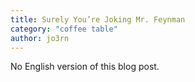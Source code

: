 ```yaml
---
title: Surely You’re Joking Mr. Feynman
category: "coffee table"
author: jo3rn
---
```


No English version of this blog post.
